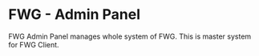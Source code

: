 # FWG - Admin Panel
FWG Admin Panel manages whole system of FWG. This is master system for FWG Client.